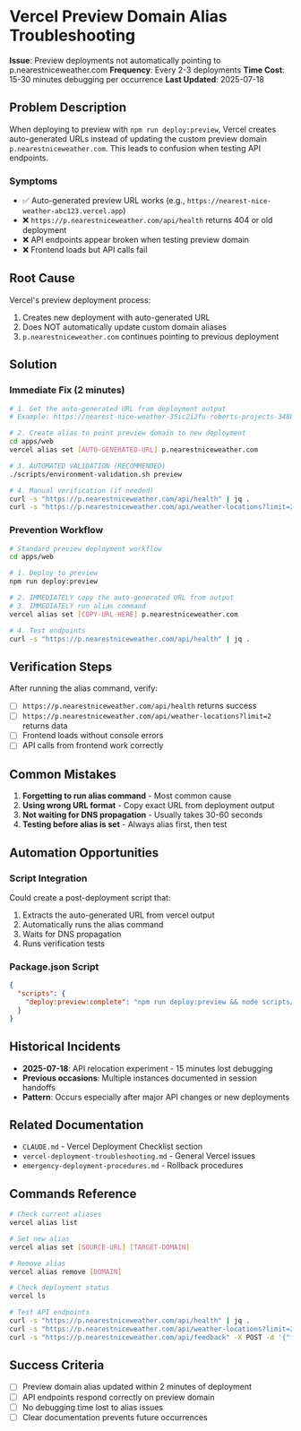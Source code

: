 # Vercel Preview Domain Alias Troubleshooting

**Issue**: Preview deployments not automatically pointing to p.nearestniceweather.com
**Frequency**: Every 2-3 deployments
**Time Cost**: 15-30 minutes debugging per occurrence
**Last Updated**: 2025-07-18

## Problem Description

When deploying to preview with `npm run deploy:preview`, Vercel creates auto-generated URLs instead of updating the custom preview domain `p.nearestniceweather.com`. This leads to confusion when testing API endpoints.

### Symptoms
- ✅ Auto-generated preview URL works (e.g., `https://nearest-nice-weather-abc123.vercel.app`)
- ❌ `https://p.nearestniceweather.com/api/health` returns 404 or old deployment
- ❌ API endpoints appear broken when testing preview domain
- ❌ Frontend loads but API calls fail

## Root Cause

Vercel's preview deployment process:
1. Creates new deployment with auto-generated URL
2. Does NOT automatically update custom domain aliases
3. `p.nearestniceweather.com` continues pointing to previous deployment

## Solution

### Immediate Fix (2 minutes)
```bash
# 1. Get the auto-generated URL from deployment output
# Example: https://nearest-nice-weather-35ic2i2fu-roberts-projects-3488152a.vercel.app

# 2. Create alias to point preview domain to new deployment
cd apps/web
vercel alias set [AUTO-GENERATED-URL] p.nearestniceweather.com

# 3. AUTOMATED VALIDATION (RECOMMENDED)
./scripts/environment-validation.sh preview

# 4. Manual verification (if needed)
curl -s "https://p.nearestniceweather.com/api/health" | jq .
curl -s "https://p.nearestniceweather.com/api/weather-locations?limit=2" | jq .
```

### Prevention Workflow
```bash
# Standard preview deployment workflow
cd apps/web

# 1. Deploy to preview
npm run deploy:preview

# 2. IMMEDIATELY copy the auto-generated URL from output
# 3. IMMEDIATELY run alias command
vercel alias set [COPY-URL-HERE] p.nearestniceweather.com

# 4. Test endpoints
curl -s "https://p.nearestniceweather.com/api/health" | jq .
```

## Verification Steps

After running the alias command, verify:
- [ ] `https://p.nearestniceweather.com/api/health` returns success
- [ ] `https://p.nearestniceweather.com/api/weather-locations?limit=2` returns data
- [ ] Frontend loads without console errors
- [ ] API calls from frontend work correctly

## Common Mistakes

1. **Forgetting to run alias command** - Most common cause
2. **Using wrong URL format** - Copy exact URL from deployment output
3. **Not waiting for DNS propagation** - Usually takes 30-60 seconds
4. **Testing before alias is set** - Always alias first, then test

## Automation Opportunities

### Script Integration
Could create a post-deployment script that:
1. Extracts the auto-generated URL from vercel output
2. Automatically runs the alias command
3. Waits for DNS propagation
4. Runs verification tests

### Package.json Script
```json
{
  "scripts": {
    "deploy:preview:complete": "npm run deploy:preview && node scripts/alias-preview.js"
  }
}
```

## Historical Incidents

- **2025-07-18**: API relocation experiment - 15 minutes lost debugging
- **Previous occasions**: Multiple instances documented in session handoffs
- **Pattern**: Occurs especially after major API changes or new deployments

## Related Documentation

- `CLAUDE.md` - Vercel Deployment Checklist section
- `vercel-deployment-troubleshooting.md` - General Vercel issues
- `emergency-deployment-procedures.md` - Rollback procedures

## Commands Reference

```bash
# Check current aliases
vercel alias list

# Set new alias
vercel alias set [SOURCE-URL] [TARGET-DOMAIN]

# Remove alias
vercel alias remove [DOMAIN]

# Check deployment status
vercel ls

# Test API endpoints
curl -s "https://p.nearestniceweather.com/api/health" | jq .
curl -s "https://p.nearestniceweather.com/api/weather-locations?limit=2" | jq .
curl -s "https://p.nearestniceweather.com/api/feedback" -X POST -d '{"feedback":"test"}' -H "Content-Type: application/json"
```

## Success Criteria

- [ ] Preview domain alias updated within 2 minutes of deployment
- [ ] API endpoints respond correctly on preview domain
- [ ] No debugging time lost to alias issues
- [ ] Clear documentation prevents future occurrences